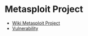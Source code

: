 # Metasploit Project

* [Wiki Metasploit Project](https://en.wikipedia.org/wiki/Metasploit_Project)
* [Vulnerability](https://en.wikipedia.org/wiki/Vulnerability_(computing))